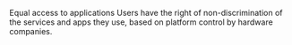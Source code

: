Equal access to applications
Users have the right of non-discrimination of the services and apps they use, based on platform control by hardware companies.
